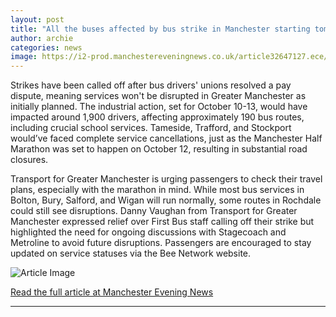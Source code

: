 ```yaml
---
layout: post
title: "All the buses affected by bus strike in Manchester starting tomorrow - full list"
author: archie
categories: news
image: https://i2-prod.manchestereveningnews.co.uk/article32647127.ece/ALTERNATES/s1200/0_Bee-Network-Strikes.jpg
---
```

Strikes have been called off after bus drivers' unions resolved a pay dispute, meaning services won't be disrupted in Greater Manchester as initially planned. The industrial action, set for October 10-13, would have impacted around 1,900 drivers, affecting approximately 190 bus routes, including crucial school services. Tameside, Trafford, and Stockport would’ve faced complete service cancellations, just as the Manchester Half Marathon was set to happen on October 12, resulting in substantial road closures.

Transport for Greater Manchester is urging passengers to check their travel plans, especially with the marathon in mind. While most bus services in Bolton, Bury, Salford, and Wigan will run normally, some routes in Rochdale could still see disruptions. Danny Vaughan from Transport for Greater Manchester expressed relief over First Bus staff calling off their strike but highlighted the need for ongoing discussions with Stagecoach and Metroline to avoid future disruptions. Passengers are encouraged to stay updated on service statuses via the Bee Network website.

![Article Image](https://i2-prod.manchestereveningnews.co.uk/article32647127.ece/ALTERNATES/s1200/0_Bee-Network-Strikes.jpg)

[Read the full article at Manchester Evening News](https://www.manchestereveningnews.co.uk/news/greater-manchester-news/buses-affected-bus-strike-manchester-32647033)

---

